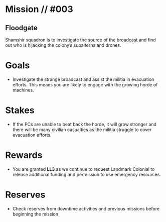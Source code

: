 # Mission // #003
## Floodgate

Shamshir squadron is to investigate the source of the broadcast and find out who is hĳacking the colony’s subalterns and drones. 

# Goals
- Investigate the strange broadcast and assist the militia in evacuation efforts. This means you are likely to engage with the growing horde of machines.

# Stakes
- If the PCs are unable to beat back the horde, it will grow stronger and there will be many civilian casualties as the militia struggle to cover evacuation efforts.

# Rewards
- You are granted **LL3** as we continue to request Landmark Colonial to release additional funding and permission to use emergency resources.

# Reserves
- Check reserves from downtime activities and previous missions before beginning the mission
